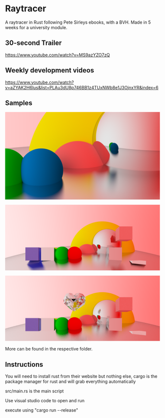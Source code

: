 # Raytracer
A raytracer in Rust following Pete Sirleys ebooks, with a BVH. Made in 5 weeks for a university module.

## 30-second Trailer
https://www.youtube.com/watch?v=MS9azYZO7zQ

## Weekly development videos
https://www.youtube.com/watch?v=aZYAK2H6lus&list=PLAu3dU8p746BB1z4TUxNWb8e1J3OjnxYR&index=6

## Samples

![](https://github.com/Zephilinox/Raytracer/blob/master/example-images/frame-s-512.png)

![](https://github.com/Zephilinox/Raytracer/blob/master/example-images/frame0nobvh.png)

![](https://github.com/Zephilinox/Raytracer/blob/master/example-images/frame0heart.png)

More can be found in the respective folder.

## Instructions

You will need to install rust from their website but nothing else, cargo is the package manager for rust and will grab everything automatically

src/main.rs is the main script

Use visual studio code to open and run

execute using "cargo run --release"
